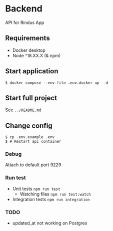 # Backend

API for Rindus App

## Requirements

- Docker desktop
- Node ^18.XX.X (& npm)

## Start application

```shell
$ docker compose --env-file .env.docker up  -d
```

## Start full project

See `../README.md`

## Change config

```shell
$ cp .env.example .env
$ # Restart api container
```

### Debug

Attach to default port 9229

### Run test

- Unit tests `npm run test`
  - Watching files `npm run test:watch`
- Integration tests `npm run integration`

### TODO

- updated_at not working on Postgres

